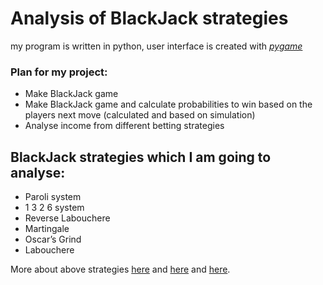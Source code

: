 # Analysis of BlackJack strategies

my program is written in python, user interface is created with [*pygame*](https://github.com/pygame/pygame)

### Plan for my project:
* Make BlackJack game
* Make BlackJack game and calculate probabilities to win based on the players next move (calculated and based on simulation)
* Analyse income from different betting strategies

## BlackJack strategies which I am going to analyse:
* Paroli system
* 1 3 2 6 system
* Reverse Labouchere
* Martingale
* Oscar’s Grind
* Labouchere


More about above strategies [here](https://upswingpoker.com/the-best-blackjack-betting-strategy-basic-explanation/)
and [here](https://www.mypokercoaching.com/blackjack-betting-strategy/) and [here](https://www.legitgamblingsites.com/blog/how-to-best-take-advantage-of-streaks-in-blackjack).

